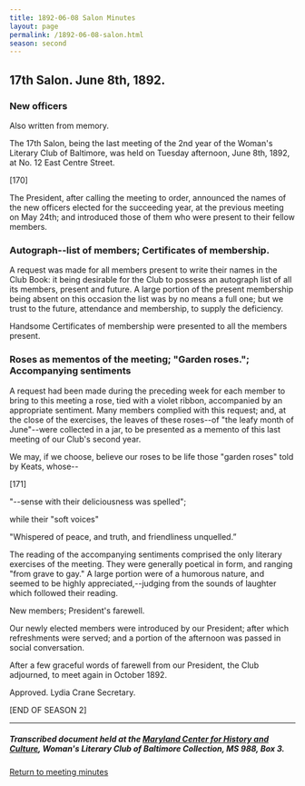 ```yaml
---
title: 1892-06-08 Salon Minutes
layout: page
permalink: /1892-06-08-salon.html
season: second
---
```


<style>
    #maincontent{
        font-size:1.4em;
    }
</style>
## 17th Salon. June 8th, 1892.

### New officers

Also written from memory.

The 17th Salon, being the last meeting of the 2nd year of the Woman's Literary Club of Baltimore, was held on Tuesday afternoon, June 8th, 1892, at No. 12 East Centre Street.

[170]

The President, after calling the meeting to order, announced the names of the new officers elected for the succeeding year, at the previous meeting on May 24th; and introduced those of them who were present to their fellow members.

### Autograph--list of members; Certificates of membership.

A request was made for all members present to write their names in the Club Book: it being desirable for the Club to possess an autograph list of all its members, present and future. A large portion of the present membership being absent on this occasion the list was by no means a full one; but we trust to the future, attendance and membership, to supply the deficiency.

Handsome Certificates of membership were presented to all the members present.

### Roses as mementos of the meeting; "Garden roses."; Accompanying sentiments

A request had been made during the preceding week for each member to bring to this meeting a rose, tied with a violet ribbon, accompanied by an appropriate sentiment. Many members complied with this request; and, at the close of the exercises, the leaves of these roses--of "the leafy month of June"--were collected in a jar, to be presented as a memento of this last meeting of our Club's second year.

We may, if we choose, believe our roses to be life those "garden roses" told by Keats, whose--

[171]

<poetry>"--sense with their deliciousness was spelled";</poetry>

while their "soft voices" 

<poetry>"Whispered of peace, and truth, and friendliness unquelled.”</poetry>

The reading of the accompanying sentiments comprised the only literary exercises of the meeting. They were generally poetical in form, and ranging "from grave to gay." A large portion were of a humorous nature, and seemed to be highly appreciated,--judging from the sounds of laughter which followed their reading.

New members; President's farewell.

Our newly elected members were introduced by our President; after which refreshments were served; and a portion of the afternoon was passed in social conversation.

After a few graceful words of farewell from our President, the Club adjourned, to meet again in October 1892.

Approved.
Lydia Crane
Secretary.

[END OF SEASON 2]

<hr>

##### Transcribed document held at the [Maryland Center for History and Culture](http://mdhs.org/), Woman's Literary Club of Baltimore Collection, MS 988, Box 3. 

[Return to meeting minutes](https://elizajames.github.io/WLCB_draft/search/index.html?q=%2Bseason%3Asecond)